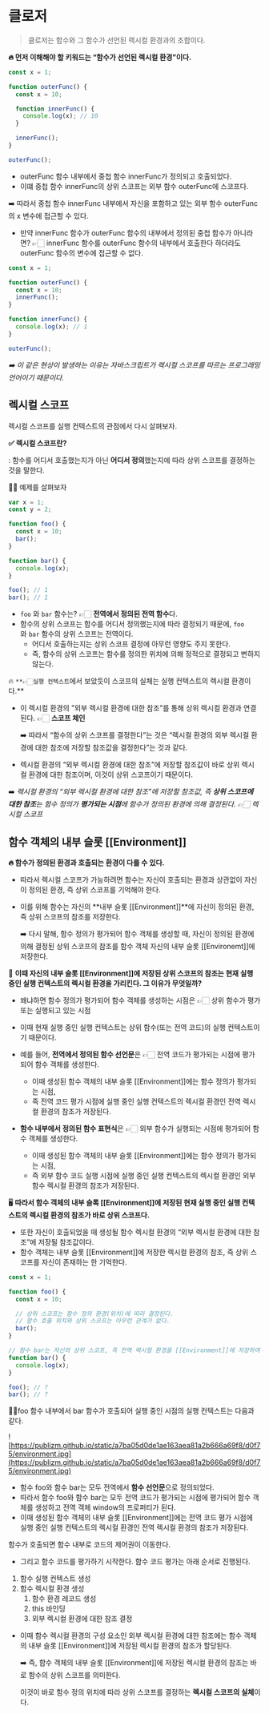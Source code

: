# 클로저
> 클로저는 함수와 그 함수가 선언된 렉시컬 환경과의 조합이다.
>

**🔥 먼저 이해해야 할 키워드는 “함수가 선언된 렉시컬 환경”이다.**

```jsx
const x = 1;

function outerFunc() {
  const x = 10;

  function innerFunc() {
    console.log(x); // 10
  }

  innerFunc();
}

outerFunc();
```

- outerFunc 함수 내부에서 중첩 함수 innerFunc가 정의되고 호출되었다.
- 이떄 중첩 함수 innerFunc의 상위 스코프는 외부 함수 outerFunc에 스코프다.

➡️ 따라서 중첩 함수 innerFunc 내부에서 자신을 포함하고 있는 외부 함수 outerFunc의 x 변수에 접근할 수 있다.

- 만약 innerFunc 함수가 outerFunc 함수의 내부에서 정의된 중첩 함수가 아니라면?
👉🏻 innerFunc 함수를 outerFunc 함수의 내부에서 호출한다 하더라도 outerFunc 함수의 변수에 접근할 수 없다.

```jsx
const x = 1;

function outerFunc() {
  const x = 10;
  innerFunc();
}

function innerFunc() {
  console.log(x); // 1
}

outerFunc();
```

*➡️ 이 같은 현상이 발생하는 이유는 자바스크립트가 렉시컬 스코프를 따르는 프로그래밍 언어이기 때문이다.*

## 렉시컬 스코프

렉시컬 스코프를 실행 컨텍스트의 관점에서 다시 살펴보자.

**✅ 렉시컬 스코프란?**

: 함수를 어디서 호출했는지가 아닌 **어디서 정의**했는지에 따라 상위 스코프를 결정하는 것을 말한다.

🙌🏻 예제를 살펴보자

```jsx
var x = 1;
const y = 2;

function foo() {
  const x = 10;
  bar();
}

function bar() {
  console.log(x);
}

foo(); // 1
bar(); // 1
```

- `foo` 와 `bar` 함수는? 👉🏻 **전역에서 정의된 전역 함수**다.
- 함수의 상위 스코프는 함수를 어디서 정의했는지에 따라 결정되기 때문에, `foo`와 `bar` 함수의 상위 스코프는 전역이다.
    - 어디서 호출하는지는 상위 스코프 결정에 아무런 영향도 주지 못한다.
    - 즉, 함수의 상위 스코프는 함수를 정의한 위치에 의해 정적으로 결정되고 변하지 않는다.

🔥 `**👉🏻실행 컨텍스트`에서 보았듯이 스코프의 실체는 실행 컨텍스트의 렉시컬 환경이다.**

- 이 렉시컬 환경의 ”외부 렉시컬 환경에 대한 참조”를 통해 상위 렉시컬 환경과 연결된다. 👉🏻 **스코프 체인**

    ➡️ 따라서 “함수의 상위 스코프를 결정한다”는 것은 “렉시컬 환경의 외부 렉시컬 환경에 대한 참조에 저장할 참조값을 결정한다”는 것과 같다.

- 렉시컬 환경의 “외부 렉시컬 환경에 대한 참조”에 저장할 참조값이 바로 상위 렉시컬 환경에 대한 참조이며, 이것이 상위 스코프이기 때문이다.

➡️ *렉시컬 환경의 “외부 렉시컬 환경에 대한 참조”에 저장할 참조값, 즉 **상위 스코프에 대한 참조**는 함수 정의가 **평가되는 시점**에 함수가 정의된 환경에 의해 결정된다. 👉🏻 렉시컬 스코프*

## 함수 객체의 내부 슬롯 [[Environment]]

**🔥 함수가 정의된 환경과 호출되는 환경이 다를 수 있다.**

- 따라서 렉시컬 스코프가 가능하려면 함수는 자신이 호출되는 환경과 상관없이 자신이 정의된 환경, 즉 상위 스코프를 기억해야 한다.
- 이를 위해 함수는 자신의 **내부 슬롯 [[Environment]]**에 자신이 정의된 환경, 즉 상위 스코프의 참조를 저장한다.

    ➡️ 다시 말해, 함수 정의가 평가되어 함수 객체를 생성할 때, 자신이 정의된 환경에 의해 결정된 상위 스코프의 참조를 함수 객체 자신의 내부 슬롯 [[Environemt]]에 저장한다.


🤔 **이때 자신의 내부 슬롯 [[Environment]]에 저장된 상위 스코프의 참조는 현재 실행 중인 실행 컨텍스트의 렉시컬 환경을 가리킨다. 그 이유가 무엇일까?**

- 왜냐하면 함수 정의가 평가되어 함수 객체를 생성하는 시점은 👉🏻 상위 함수가 평가 또는 실행되고 있는 시점
- 이때 현재 실행 중인 실행 컨텍스트는 상위 함수(또는 전역 코드)의 실행 컨텍스트이기 때문이다.

- 예를 들어, **전역에서 정의된 함수 선언문**은 👉🏻 전역 코드가 평가되는 시점에 평가되어 함수 객체를 생성한다.
    - 이때 생성된 함수 객체의 내부 슬롯 [[Environment]]에는 함수 정의가 평가되는 시점,
    - 즉 전역 코드 평가 시점에 실행 중인 실행 컨텍스트의 렉시컬 환경인 전역 렉시컬 환경의 참조가 저장된다.
- **함수 내부에서 정의된 함수 표현식**은 👉🏻 외부 함수가 실행되는 시점에 평가되어 함수 객체를 생성한다.
    - 이때 생성된 함수 객체의 내부 슬롯 [[Environment]]에는 함수 정의가 평가되는 시점,
    - 즉 외부 함수 코드 실행 시점에 실행 중인 실행 컨텍스트의 렉시컬 환경인 외부 함수 렉시컬 환경의 참조가 저장된다.

🖥 **따라서 함수 객체의 내부 슬록 [[Environment]]에 저장된 현재 실행 중인 실행 컨텍스트의 렉시컬 환경의 참조가 바로 상위 스코프다.**

- 또한 자신이 호출되었을 때 생성될 함수 렉시컬 환경의 “외부 렉시컬 환경에 대한 참조”에 저장될 참조값이다.
- 함수 객체는 내부 슬롯 [[Environment]]에 저장한 렉시컬 환경의 참조, 즉 상위 스코프를 자신이 존재하는 한 기억한다.

```jsx
const x = 1;

function foo() {
  const x = 10;

  // 상위 스코프는 함수 정의 환경(위치)에 따라 결정된다.
  // 함수 호출 위치와 상위 스코프는 아무런 관계가 없다.
  bar();
}

// 함수 bar는 자신의 상위 스코프, 즉 전역 렉시컬 환경을 [[Environment]]에 저장하여 기억한다.
function bar() {
  console.log(x);
}

foo(); // ?
bar(); // ?
```

🙌🏻foo 함수 내부에서 bar 함수가 호출되어 실행 중인 시점의 실행 컨텍스트는 다음과 같다.

![https://publizm.github.io/static/a7ba05d0de1ae163aea81a2b666a69f8/d0f75/environment.jpg](https://publizm.github.io/static/a7ba05d0de1ae163aea81a2b666a69f8/d0f75/environment.jpg)

- 함수 foo와 함수 bar는 모두 전역에서 **함수 선언문**으로 정의되었다.
- 따라서 함수 foo와 함수 bar는 모두 전역 코드가 평가되는 시점에 평가되어 함수 객체를 생성하고 전역 객체 window의 프로퍼티가 된다.
- 이때 생성된 함수 객체의 내부 슬롯 [[Environment]]에는 전역 코드 평가 시점에 실행 중인 실행 컨텍스트의 렉시컬 환경인 전역 렉시컬 환경의 참조가 저장된다.

함수가 호출되면 함수 내부로 코드의 제어권이 이동한다.

- 그리고 함수 코드를 평가하기 시작한다. 함수 코드 평가는 아래 순서로 진행된다.
1. 함수 실행 컨텍스트 생성
2. 함수 렉시컬 환경 생성
    1. 함수 환경 레코드 생성
    2. this 바인딩
    3. 외부 렉시컬 환경에 대한 참조 결정
- 이때 함수 렉시컬 환경의 구성 요소인 외부 렉시컬 환경에 대한 참조에는 함수 객체의 내부 슬롯 [[Environment]]에 저장된 렉시컬 환경의 참조가 할당된다.

    ➡️ 즉, 함수 객체의 내부 슬롯 [[Environment]]에 저장된 렉시컬 환경의 참조는 바로 함수의 상위 스코프를 의미한다.

    이것이 바로 함수 정의 위치에 따라 상위 스코프를 결정하는 **렉시컬 스코프의 실체**이다.
